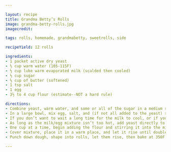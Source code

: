 ```yaml
---

layout: recipe
title: Grandma Betty’s Rolls
image: grandma-betty-rolls.jpg
imagecredit:

tags: rolls, homemade, grandmabetty, sweetrolls, side

recipeYield: 12 rolls

ingredients: 
- 1 packet active dry yeast
- ½ cup warm water (105-115F)
- ½ cup luke warm evaporated milk (scalded then cooled)
- ⅓ cup sugar
- ⅓ cup of butter (softened)
- 1 tsp salt
- 1 egg
- 3½ to 4 cup flour (estimate--NOT a hard rule) 

directions:
- Combine yeast, warm water, and some or all of the sugar in a medium sized bowl. (The warm water activates the yeast and the sugar feeds it. If the water is too hot it will kill the yeast. If it’s too cold, the yeast won’t activate.)
- In a large bowl, mix egg, salt, and (if not all added to the yeast) sugar. 
- If you don’t want to wait a long time for the milk to cool, or if you melted the butter in the microwave because you forgotten to soften it beforehand, slowly drizzle the milk or butter into the egg mixture, stirring the egg mixture constantly. This will allow you to incorporate the new ingredients without cooking the egg and breaking the mixture. The added heat from the milk and butter can also be good for activating the yeast further when you add it.
- As long as the milk/egg mixture isn’t too hot, add yeast directly to the large bowl, making sure to scrape down the sides to get all of the sugar out of the yeast bowl. 
- One cup at a time, begin adding the flour and stirring it into the mixture. The amount of flour you end up adding in the end doesn’t matter--the consistency of the dough does. Add flour until the dough is barely not sticky enough to handle. Part way through adding the flour, you will likely have to switch from using a spoon to kneading it with your hands. For best results, focus on using the palms of your hands to knead the dough rather than your fingers. 
- Cover mixture, place it in a warm place, and let it rise until doubled in size.
- Punch down dough, shape into rolls, let them rise, then bake at 350F for 20 minutes. (Depending on your oven, the cooking time may vary and you may get better results by baking at 375F)

---
```

